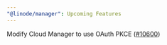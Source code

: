 ```yaml
---
"@linode/manager": Upcoming Features
---
```


Modify Cloud Manager to use OAuth PKCE ([#10600](https://github.com/linode/manager/pull/10600))
